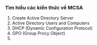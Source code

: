 ### Tìm hiểu các kiến thức về MCSA

1. Create Active Directory Server
2. Active Directory Users and Computers
3. DHCP (Dynamic Configuration Protocol)
4. GPO (Group Procy Object)
5. 
